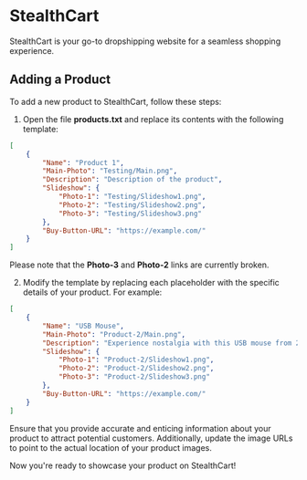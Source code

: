 # StealthCart

StealthCart is your go-to dropshipping website for a seamless shopping experience.

## Adding a Product

To add a new product to StealthCart, follow these steps:

1. Open the file **products.txt** and replace its contents with the following template:

```json
[
    {
        "Name": "Product 1",
        "Main-Photo": "Testing/Main.png",
        "Description": "Description of the product",
        "Slideshow": {
            "Photo-1": "Testing/Slideshow1.png",
            "Photo-2": "Testing/Slideshow2.png",
            "Photo-3": "Testing/Slideshow3.png"
        },
        "Buy-Button-URL": "https://example.com/"
    }
]
```

Please note that the **Photo-3** and **Photo-2** links are currently broken.

2. Modify the template by replacing each placeholder with the specific details of your product. For example:

```json
[
    {
        "Name": "USB Mouse",
        "Main-Photo": "Product-2/Main.png",
        "Description": "Experience nostalgia with this USB mouse from 2001, complete with extra dirt on the ball inside.",
        "Slideshow": {
            "Photo-1": "Product-2/Slideshow1.png",
            "Photo-2": "Product-2/Slideshow2.png",
            "Photo-3": "Product-2/Slideshow3.png"
        },
        "Buy-Button-URL": "https://example.com/"
    }
]
```

Ensure that you provide accurate and enticing information about your product to attract potential customers. Additionally, update the image URLs to point to the actual location of your product images.

Now you're ready to showcase your product on StealthCart!